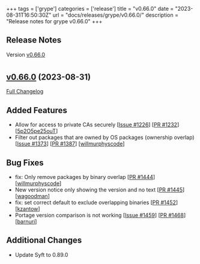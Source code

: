 +++
tags = ['grype']
categories = ['release']
title = "v0.66.0"
date = "2023-08-31T16:50:30Z"
url = "docs/releases/grype/v0.66.0/"
description = "Release notes for grype v0.66.0"
+++

## Release Notes

Version [v0.66.0](https://github.com/anchore/grype/releases/tag/v0.66.0)

# 

## [v0.66.0](https://github.com/anchore/grype/tree/v0.66.0) (2023-08-31)

[Full Changelog](https://github.com/anchore/grype/compare/v0.65.2...v0.66.0)

## Added Features

- Allow for access to private CAs securely [[Issue #1226](https://github.com/anchore/grype/issues/1226)] [[PR #1232](https://github.com/anchore/grype/pull/1232)] [[5p2O5pe25ouT](https://github.com/5p2O5pe25ouT)]
- Filter out packages that are owned by OS packages (ownership overlap) [[Issue #1373](https://github.com/anchore/grype/issues/1373)] [[PR #1387](https://github.com/anchore/grype/pull/1387)] [[willmurphyscode](https://github.com/willmurphyscode)]

## Bug Fixes

- fix: Only remove packages by binary overlap [[PR #1444](https://github.com/anchore/grype/pull/1444)] [[willmurphyscode](https://github.com/willmurphyscode)]
- New version notice only showing the version and no text [[PR #1445](https://github.com/anchore/grype/pull/1445)] [[wagoodman](https://github.com/wagoodman)]
- fix: set correct default to exclude overlapping binaries [[PR #1452](https://github.com/anchore/grype/pull/1452)] [[kzantow](https://github.com/kzantow)]
- Portage version comparison is not working [[Issue #1459](https://github.com/anchore/grype/issues/1459)] [[PR #1468](https://github.com/anchore/grype/pull/1468)] [[barnuri](https://github.com/barnuri)]

## Additional Changes

- Update Syft to 0.89.0

